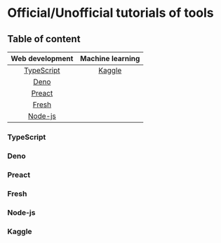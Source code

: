 # Official/Unofficial tutorials of tools

## Table of content

|Web development|Machine learning|
|:-:|:-:|
|[TypeScript](#typescript)|[Kaggle](#kaggle)|
|[Deno](#deno)||
|[Preact](#preact)||
|[Fresh](#fresh)||
|[Node-js](#node-js)||

### TypeScript

### Deno

### Preact

### Fresh

### Node-js

### Kaggle
